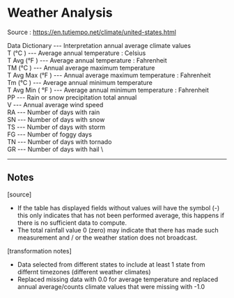 # Weather Analysis 

Source : https://en.tutiempo.net/climate/united-states.html

Data Dictionary  --- 	Interpretation annual average climate values	\
T   (°C ) 		 --- 	Average annual temperature : Celsius \
T Avg (°F ) 	 --- 	Average annual temperature : Fahrenheit \
TM  (°C ) 		 --- 	Annual average maximum temperature \
T Avg Max (°F )  --- 	Annual average maximum temperature : Fahrenheit \
Tm  (°C ) 		 --- 	Average annual minimum temperature \
T Avg Min ( °F ) --- 	Average annual minimum temperature : Fahrenheit \
PP 				 --- 	Rain or snow precipitation total annual \
V 				 --- 	Annual average wind speed \
RA 				 --- 	Number of days with rain \
SN 				 --- 	Number of days with snow \
TS 				 --- 	Number of days with storm \
FG 				 --- 	Number of foggy days \
TN 				 --- 	Number of days with tornado \
GR 				 --- 	Number of days with hail \

---

 ## Notes

[source]
- If the table has displayed fields without values will have the symbol (-) this only indicates that has not been performed average, this happens if there is no sufficient data to compute.
- The total rainfall value 0 (zero) may indicate that there has made such measurement and / or the weather station does not broadcast.

[transformation notes]
- Data selected from different states to include at least 1 state from differnt timezones (different weather climates)
- Replaced missing data with 0.0 for average temperature and replaced annual average/counts climate values that were missing with -1.0


